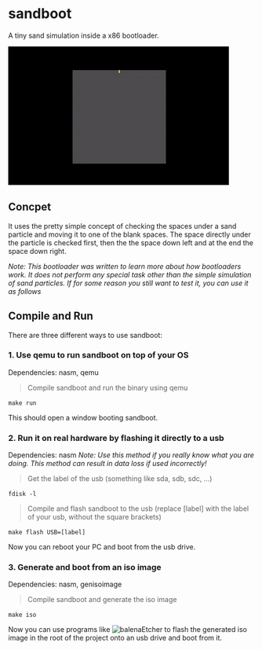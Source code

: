 # sandboot
A tiny sand simulation inside a x86 bootloader.

![Alt Text](https://github.com/Flederossi/sandboot/blob/main/assets/screen-capture.gif)

## Concpet
It uses the pretty simple concept of checking the spaces under a sand particle and moving it to one of the blank spaces. The space directly under the particle is checked first, then the the space down left and at the end the space down right.

*Note: This bootloader was written to learn more about how bootloaders work. It does not perform any special task other than the simple simulation of sand particles. If for some reason you still want to test it, you can use it as follows*

## Compile and Run
There are three different ways to use sandboot:
### 1. Use qemu to run sandboot on top of your OS
Dependencies: nasm, qemu
> Compile sandboot and run the binary using qemu
```
make run
```
This should open a window booting sandboot.

### 2. Run it on real hardware by flashing it directly to a usb
Dependencies: nasm
*Note: Use this method if you really know what you are doing. This method can result in data loss if used incorrectly!*
> Get the label of the usb (something like sda, sdb, sdc, ...)
```
fdisk -l
```
> Compile and flash sandboot to the usb (replace [label] with the label of your usb, without the square brackets)
```
make flash USB=[label]
```
Now you can reboot your PC and boot from the usb drive.

### 3. Generate and boot from an iso image
Dependencies: nasm, genisoimage
> Compile sandboot and generate the iso image
```
make iso
```
Now you can use programs like ![balenaEtcher](https://etcher.balena.io/) to flash the generated iso image in the root of the project onto an usb drive and boot from it.
